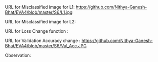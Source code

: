 URL for Misclassified image for L1: https://github.com/Nithya-Ganesh-Bhat/EVA4/blob/master/S6/L1.jpg

URL for Misclassified image for L2: 

URL for Loss Change function : 

URL for Validation Accuracy change : https://github.com/Nithya-Ganesh-Bhat/EVA4/blob/master/S6/Val_Acc.JPG

Observation:
